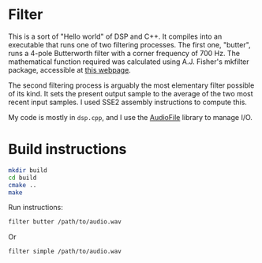 # Filter
This is a sort of "Hello world" of DSP and C++. It compiles into an executable that runs one of two filtering processes. The first one, "butter", runs a 4-pole Butterworth filter with a corner frequency of 700 Hz. The mathematical function required was calculated using A.J. Fisher's mkfilter package, accessible at [this webpage](https://www-users.cs.york.ac.uk/~fisher/mkfilter/).

The second filtering process is arguably the most elementary filter possible of its kind. It sets the present output sample to the average of the two most recent input samples. I used SSE2 assembly instructions to compute this.

My code is mostly in `dsp.cpp`, and I use the [AudioFile](https://github.com/adamstark/AudioFile/) library to manage I/O.

# Build instructions
```bash
mkdir build
cd build
cmake ..
make
```

Run instructions:
```bash
filter butter /path/to/audio.wav
```
Or
```bash
filter simple /path/to/audio.wav
```
